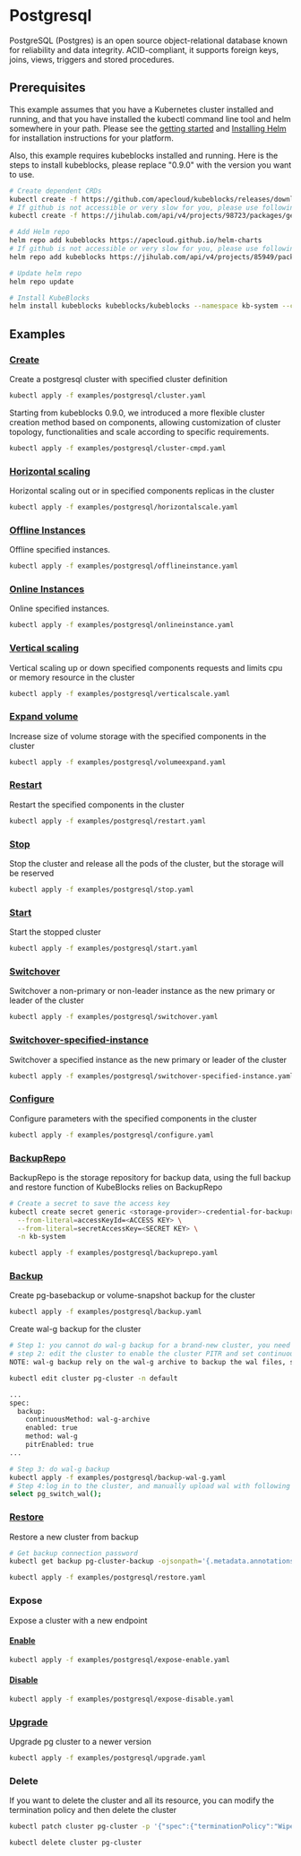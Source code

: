 # Postgresql

PostgreSQL (Postgres) is an open source object-relational database known for reliability and data integrity. ACID-compliant, it supports foreign keys, joins, views, triggers and stored procedures.

## Prerequisites

This example assumes that you have a Kubernetes cluster installed and running, and that you have installed the kubectl command line tool and helm somewhere in your path. Please see the [getting started](https://kubernetes.io/docs/setup/)  and [Installing Helm](https://helm.sh/docs/intro/install/) for installation instructions for your platform.

Also, this example requires kubeblocks installed and running. Here is the steps to install kubeblocks, please replace "0.9.0" with the version you want to use.
```bash
# Create dependent CRDs
kubectl create -f https://github.com/apecloud/kubeblocks/releases/download/v0.9.0/kubeblocks_crds.yaml
# If github is not accessible or very slow for you, please use following command instead
kubectl create -f https://jihulab.com/api/v4/projects/98723/packages/generic/kubeblocks/v0.9.0/kubeblocks_crds.yaml

# Add Helm repo
helm repo add kubeblocks https://apecloud.github.io/helm-charts
# If github is not accessible or very slow for you, please use following repo instead
helm repo add kubeblocks https://jihulab.com/api/v4/projects/85949/packages/helm/stable

# Update helm repo
helm repo update

# Install KubeBlocks
helm install kubeblocks kubeblocks/kubeblocks --namespace kb-system --create-namespace --version="0.9.0"
```


## Examples

### [Create](cluster.yaml)
Create a postgresql cluster with specified cluster definition
```bash
kubectl apply -f examples/postgresql/cluster.yaml
```
Starting from kubeblocks 0.9.0, we introduced a more flexible cluster creation method based on components, allowing customization of cluster topology, functionalities and scale according to specific requirements.
```bash
kubectl apply -f examples/postgresql/cluster-cmpd.yaml
```
### [Horizontal scaling](horizontalscale.yaml)
Horizontal scaling out or in specified components replicas in the cluster
```bash
kubectl apply -f examples/postgresql/horizontalscale.yaml
```

### [Offline Instances](offlineinstance.yaml)
Offline specified instances.
```bash
kubectl apply -f examples/postgresql/offlineinstance.yaml
```

### [Online Instances](onlineinstance.yaml)
Online specified instances.
```bash
kubectl apply -f examples/postgresql/onlineinstance.yaml
```

### [Vertical scaling](verticalscale.yaml)
Vertical scaling up or down specified components requests and limits cpu or memory resource in the cluster
```bash
kubectl apply -f examples/postgresql/verticalscale.yaml
```

### [Expand volume](volumeexpand.yaml)
Increase size of volume storage with the specified components in the cluster
```bash
kubectl apply -f examples/postgresql/volumeexpand.yaml
```

### [Restart](restart.yaml)
Restart the specified components in the cluster
```bash
kubectl apply -f examples/postgresql/restart.yaml
```

### [Stop](stop.yaml)
Stop the cluster and release all the pods of the cluster, but the storage will be reserved
```bash
kubectl apply -f examples/postgresql/stop.yaml
```

### [Start](start.yaml)
Start the stopped cluster
```bash
kubectl apply -f examples/postgresql/start.yaml
```

### [Switchover](switchover.yaml)
Switchover a non-primary or non-leader instance as the new primary or leader of the cluster
```bash
kubectl apply -f examples/postgresql/switchover.yaml
```

### [Switchover-specified-instance](switchover-specified-instance.yaml)
Switchover a specified instance as the new primary or leader of the cluster
```bash
kubectl apply -f examples/postgresql/switchover-specified-instance.yaml
```

### [Configure](configure.yaml)
Configure parameters with the specified components in the cluster
```bash
kubectl apply -f examples/postgresql/configure.yaml
```

### [BackupRepo](backuprepo.yaml)
BackupRepo is the storage repository for backup data, using the full backup and restore function of KubeBlocks relies on BackupRepo
```bash
# Create a secret to save the access key
kubectl create secret generic <storage-provider>-credential-for-backuprepo\
  --from-literal=accessKeyId=<ACCESS KEY> \
  --from-literal=secretAccessKey=<SECRET KEY> \
  -n kb-system

kubectl apply -f examples/postgresql/backuprepo.yaml
```

### [Backup](backup.yaml)
Create pg-basebackup or volume-snapshot backup for the cluster
```bash
kubectl apply -f examples/postgresql/backup.yaml
```
Create wal-g backup for the cluster
```bash
# Step 1: you cannot do wal-g backup for a brand-new cluster, you need to insert some data before backup
# step 2: edit the cluster to enable the cluster PITR and set continuous backup method to `wal-g-archive`
NOTE: wal-g backup rely on the wal-g archive to backup the wal files, so you need to enable the wal-g archive first.

kubectl edit cluster pg-cluster -n default

...
spec:
  backup:
    continuousMethod: wal-g-archive
    enabled: true
    method: wal-g
    pitrEnabled: true
...

# Step 3: do wal-g backup
kubectl apply -f examples/postgresql/backup-wal-g.yaml
# Step 4:log in to the cluster, and manually upload wal with following sql statement
select pg_switch_wal();
```

### [Restore](restore.yaml)
Restore a new cluster from backup
```bash
# Get backup connection password
kubectl get backup pg-cluster-backup -ojsonpath='{.metadata.annotations.dataprotection\.kubeblocks\.io\/connection-password}' -n default

kubectl apply -f examples/postgresql/restore.yaml
```

### Expose
Expose a cluster with a new endpoint
#### [Enable](expose-enable.yaml)
```bash
kubectl apply -f examples/postgresql/expose-enable.yaml
```
#### [Disable](expose-disable.yaml)
```bash
kubectl apply -f examples/postgresql/expose-disable.yaml
```

### [Upgrade](upgrade.yaml)
Upgrade pg cluster to a newer version
```bash
kubectl apply -f examples/postgresql/upgrade.yaml
```

### Delete
If you want to delete the cluster and all its resource, you can modify the termination policy and then delete the cluster
```bash
kubectl patch cluster pg-cluster -p '{"spec":{"terminationPolicy":"WipeOut"}}' --type="merge"

kubectl delete cluster pg-cluster
```
